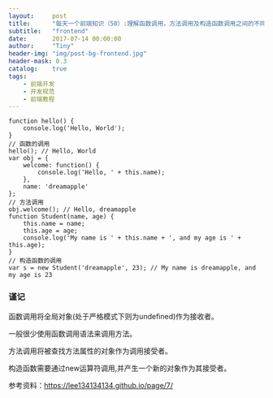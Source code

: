 ```yaml
---
layout:     post
title:      "每天一个前端知识（50）:理解函数调用，方法调用及构造函数调用之间的不同"
subtitle:   "frontend"
date:       2017-07-14 00:00:00
author:     "Tiny"
header-img: "img/post-bg-frontend.jpg"
header-mask: 0.3
catalog:    true
tags:
    - 前端开发
    - 开发规范
    - 前端教程
---
```


    function hello() {
        console.log('Hello, World');
    }
    // 函数的调用
    hello(); // Hello, World
    var obj = {
        welcome: function() {
            console.log('Hello, ' + this.name);
        },
        name: 'dreamapple'
    };
    // 方法调用
    obj.welcome(); // Hello, dreamapple
    function Student(name, age) {
        this.name = name;
        this.age = age;
        console.log('My name is ' + this.name + ', and my age is ' + this.age);
    }
    // 构造函数的调用
    var s = new Student('dreamapple', 23); // My name is dreamapple, and my age is 23
    
### 谨记

函数调用将全局对象(处于严格模式下则为undefined)作为接收者。

一般很少使用函数调用语法来调用方法。

方法调用将被查找方法属性的对象作为调用接受者。

构造函数需要通过new运算符调用,并产生一个新的对象作为其接受者。

参考资料：https://lee134134134.github.io/page/7/



